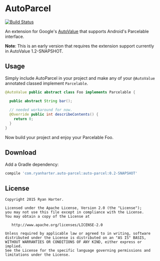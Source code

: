 # AutoParcel

[![Build Status](https://travis-ci.org/rharter/auto-parcel.svg?branch=master)](https://travis-ci.org/rharter/auto-parcel)

An extension for Google's [AutoValue](https://github.com/google/auto) that supports Android's Parcelable interface.

**Note**: This is an early version that requires the extension support currently in AutoValue 1.2-SNAPSHOT.

## Usage

Simply include AutoParcel in your project and make any of your `@AutoValue` annotated classed implement `Parcelable`.

```java
@AutoValue public abstract class Foo implements Parcelable {

  public abstract String bar();
  
  // needed workaround for now. 
  @Override public int describeContents() {
    return 0;
  }
}
```

Now build your project and enjoy your Parcelable Foo.

## Download

Add a Gradle dependency:

```groovy
compile 'com.ryanharter.auto-parcel:auto-parcel:0.2-SNAPSHOT'
```

## License

```
Copyright 2015 Ryan Harter.

Licensed under the Apache License, Version 2.0 (the "License");
you may not use this file except in compliance with the License.
You may obtain a copy of the License at

   http://www.apache.org/licenses/LICENSE-2.0

Unless required by applicable law or agreed to in writing, software
distributed under the License is distributed on an "AS IS" BASIS,
WITHOUT WARRANTIES OR CONDITIONS OF ANY KIND, either express or implied.
See the License for the specific language governing permissions and
limitations under the License.
```
